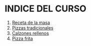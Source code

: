 # INDICE DEL CURSO

1. [Receta de la masa](civit_masa)
2. [Pizzas tradicionales](civit_pizzas)
3. [Calzones rellenos](civit_calzones)
4. [Pizza frita](civit_frita)
